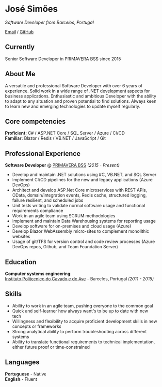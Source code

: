 # José Simões
_Software Developer from Barcelos, Portugal_ <br>

[Email](mailto:jouzefcp@me.com) / [GitHub](https://github.com/jouz3/)

## Currently

Senior Software Developer in PRIMAVERA BSS since 2015

## About Me

A versatile and professional Software Developer with over 6 years of experience. Solid work in a wide range of .NET development aspects for business applications. Enthusiastic and ambitious Developer with the ability to adapt to any situation and proven potential to find solutions.
Always keen to learn new and emerging technologies to update myself regularly.

## Core competencies

**Proficient:** C# / ASP.NET Core / SQL Server / Azure / CI/CD<br>
**Familiar:** Blazor / Redis / VB.NET / JavaScript / Git

## Professional Experience

**Software Developer** @ [PRIMAVERA BSS](https://pt.primaverabss.com/en/) _(2015 - Present)_ <br>
  - Develop and maintain .NET solutions using #C, VB.NET, and SQL Server
  - Implement CI/CD pipelines for the new and legacy applications (Azure DevOps)
  - Architect and develop ASP.Net Core microservices with REST APIs, OData, domain/integration events, Redis cache, structured logging, failure resilient, and scheduled jobs
  - Unit tests writing to validate normal software usage and functional requirements compliance
  - Work in an agile team using SCRUM methodologies
  - Implement and maintain Data Warehousing systems for reporting usage
  - Develop software for on-premises and cloud usage (Azure)
  - Develop Blazor WebAssembly micro-sites to complement monolithic websites
  - Usage of git/TFS for version control and code review processes (Azure DevOps repos, Github, and Team Foundation Server)

## Education

**Computer systems engineering**<br>
[Instituto Politecnico do Cavado e do Ave](https://ipca.pt/en/) - Barcelos, Portugal _(2011 - 2015)_

## Skills

- Ability to work in an agile team, pushing everyone to the common goal
- Quick and self-learner how always want's to be up to date with new tech
- Willingness and flexibility to acquire proficient development skills in new concepts or frameworks
- Strong analytical ability to perform troubleshooting across different systems
- Ability to translate functional requirements to technical implementation, either future proof or time-constrained

## Languages

**Portuguese** - Native<br>
**English** - Fluent
